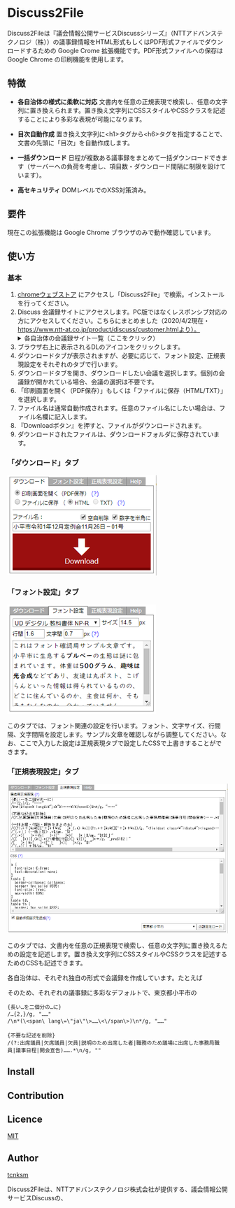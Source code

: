 Discuss2File
====

Discuss2Fileは『議会情報公開サービスDiscussシリーズ』（NTTアドバンステクノロジ（株））の議事録情報をHTML形式もしくはPDF形式ファイルでダウンロードするための Google Crome 拡張機能です。PDF形式ファイルへの保存は Google Chrome の印刷機能を使用します。

## 特徴

* **各自治体の様式に柔軟に対応** 文書内を任意の正規表現で検索し、任意の文字列に置き換えられます。置き換え文字列にCSSスタイルやCSSクラスを記述することにより多彩な表現が可能になります。

* **目次自動作成** 置き換え文字列に&lt;h1&gt;タグから&lt;h6&gt;タグを指定することで、文書の先頭に「目次」を自動作成します。

* **一括ダウンロード** 日程が複数ある議事録をまとめて一括ダウンロードできます（サーバーへの負荷を考慮し、項目数・ダウンロード間隔に制限を設けています）。

* **高セキュリティ** DOMレベルでのXSS対策済み。

## 要件

現在この拡張機能は Google Chrome ブラウザのみで動作確認しています。

## 使い方

### 基本

1. <a href="https://chrome.google.com/webstore/category/extensions?hl=ja">chromeウェブストア</a> にアクセスし「Discuss2File」で検索。インストールを行ってください。
1. Discuss 会議録サイトにアクセスします。PC版ではなくレスポンシブ対応の方にアクセスしてください。こちらにまとめました（2020/4/2現在・https://www.ntt-at.co.jp/product/discuss/customer.htmlより）。<details><summary>各自治体の会議録サイト一覧（ここをクリック）</summary><table><tr><th><code>北海道</code></th><td><a href='https://ssp.kaigiroku.net/tenant/hakodate/SpTop.html'>函館市</a> <a href='https://ssp.kaigiroku.net/tenant/asahikawa/SpTop.html'>旭川市</a> <a href='https://ssp.kaigiroku.net/tenant/muroran/SpTop.html'>室蘭市</a> <a href='https://ssp.kaigiroku.net/tenant/kushiro/SpTop.html'>釧路市</a> <a href='https://ssp.kaigiroku.net/tenant/obihiro/SpTop.html'>帯広市</a> <a href='https://ssp.kaigiroku.net/tenant/kitami/SpTop.html'>北見市</a> <a href='https://ssp.kaigiroku.net/tenant/rumoi/SpTop.html'>留萌市</a> <a href='https://ssp.kaigiroku.net/tenant/tomakomai/SpTop.html'>苫小牧市</a> <a href='https://ssp.kaigiroku.net/tenant/wakkanai/SpTop.html'>稚内市</a> <a href='https://ssp.kaigiroku.net/tenant/ashibetsu/SpTop.html'>芦別市</a> <a href='https://ssp.kaigiroku.net/tenant/nemuro/SpTop.html'>根室市</a> <a href='https://ssp.kaigiroku.net/tenant/chitose/SpTop.html'>千歳市</a> <a href='https://ssp.kaigiroku.net/tenant/noboribetsu/SpTop.html'>登別市</a> <a href='https://ssp.kaigiroku.net/tenant/eniwa/SpTop.html'>恵庭市</a> <a href='https://ssp.kaigiroku.net/tenant/date/SpTop.html'>伊達市</a> <a href='https://ssp.kaigiroku.net/tenant/kitahiroshima/SpTop.html'>北広島市</a> <a href='https://ssp.kaigiroku.net/tenant/ishikari/SpTop.html'>石狩市</a> <a href='https://ssp.kaigiroku.net/tenant/hokuto/SpTop.html'>北斗市</a> <a href='https://ssp.kaigiroku.net/tenant/kutchan/SpTop.html'>倶知安町</a> <a href='https://ssp.kaigiroku.net/tenant/atsuma/SpTop.html'>厚真町</a> <a href='https://ssp.kaigiroku.net/tenant/hidakahokkaido/SpTop.html'>日高町</a> <a href='https://ssp.kaigiroku.net/tenant/memuro/SpTop.html'>芽室町</a> </td></tr><tr><th>青森県</th><td><a href='https://ssp.kaigiroku.net/tenant/towada/SpTop.html'>十和田市</a> </td></tr><tr><th>岩手県</th><td><a href='https://ssp.kaigiroku.net/tenant/morioka/SpTop.html'>盛岡市</a> <a href='https://ssp.kaigiroku.net/tenant/miyako/SpTop.html'>宮古市</a> <a href='https://ssp.kaigiroku.net/tenant/ofunato/SpTop.html'>大船渡市</a> <a href='https://ssp.kaigiroku.net/tenant/hanamaki/SpTop.html'>花巻市</a> <a href='https://ssp.kaigiroku.net/tenant/kitakami/SpTop.html'>北上市</a> <a href='https://ssp.kaigiroku.net/tenant/kuji/SpTop.html'>久慈市</a> <a href='https://ssp.kaigiroku.net/tenant/rikuzentakata/SpTop.html'>陸前高田市</a> <a href='https://ssp.kaigiroku.net/tenant/kamaishi/SpTop.html'>釜石市</a> <a href='https://ssp.kaigiroku.net/tenant/ninohe/SpTop.html'>二戸市</a> <a href='https://ssp.kaigiroku.net/tenant/oshu/SpTop.html'>奥州市</a> <a href='https://ssp.kaigiroku.net/tenant/takizawa/SpTop.html'>滝沢市</a> <a href='https://ssp.kaigiroku.net/tenant/shizukuishi/SpTop.html'>雫石町</a> <a href='https://ssp.kaigiroku.net/tenant/shiwa/SpTop.html'>紫波町</a> <a href='https://ssp.kaigiroku.net/tenant/kanegasaki/SpTop.html'>金ケ崎町</a> </td></tr><tr><th>宮城県</th><td><a href='https://ssp.kaigiroku.net/tenant/prefmiyagi/SpTop.html'>宮城県庁</a> <a href='https://ssp.kaigiroku.net/tenant/ishinomaki/SpTop.html'>石巻市</a> <a href='https://ssp.kaigiroku.net/tenant/higashimatsushima/SpTop.html'>東松島市</a> <a href='https://ssp.kaigiroku.net/tenant/oosaki/SpTop.html'>大崎市</a> </td></tr><tr><th>秋田県</th><td><a href='https://ssp.kaigiroku.net/tenant/prefakita/SpTop.html'>秋田県庁</a> <a href='https://ssp.kaigiroku.net/tenant/noshiro/SpTop.html'>能代市</a> <a href='https://ssp.kaigiroku.net/tenant/oga/SpTop.html'>男鹿市</a> <a href='https://ssp.kaigiroku.net/tenant/yuzawa/SpTop.html'>湯沢市</a> <a href='https://ssp.kaigiroku.net/tenant/yurihonjo/SpTop.html'>由利本荘市</a> <a href='https://ssp.kaigiroku.net/tenant/kitaakita/SpTop.html'>北秋田市</a> <a href='https://ssp.kaigiroku.net/tenant/semboku/SpTop.html'>仙北市</a> </td></tr><tr><th>山形県</th><td><a href='https://ssp.kaigiroku.net/tenant/prefyamagata/SpTop.html'>山形県庁</a> <a href='https://ssp.kaigiroku.net/tenant/tsuruoka/SpTop.html'>鶴岡市</a> <a href='https://ssp.kaigiroku.net/tenant/sakata/SpTop.html'>酒田市</a> <a href='https://ssp.kaigiroku.net/tenant/murayama/SpTop.html'>村山市</a> <a href='https://ssp.kaigiroku.net/tenant/tendo/SpTop.html'>天童市</a> <a href='https://ssp.kaigiroku.net/tenant/shounai/SpTop.html'>庄内町</a> </td></tr><tr><th>福島県</th><td><a href='https://ssp.kaigiroku.net/tenant/fukushima/SpTop.html'>福島県庁</a> <a href='https://ssp.kaigiroku.net/tenant/aizuwakamatsu/SpTop.html'>会津若松市</a> <a href='https://ssp.kaigiroku.net/tenant/koriyama/SpTop.html'>郡山市</a> <a href='https://ssp.kaigiroku.net/tenant/iwaki/SpTop.html'>いわき市</a> <a href='https://ssp.kaigiroku.net/tenant/shirakawa/SpTop.html'>白河市</a> <a href='https://ssp.kaigiroku.net/tenant/soma/SpTop.html'>相馬市</a> <a href='https://ssp.kaigiroku.net/tenant/nihonmatsu/SpTop.html'>二本松市</a> <a href='https://ssp.kaigiroku.net/tenant/minamisoma/SpTop.html'>南相馬市</a> <a href='https://ssp.kaigiroku.net/tenant/datecity/SpTop.html'>伊達市</a> <a href='https://ssp.kaigiroku.net/tenant/motomiya/SpTop.html'>本宮市</a> <a href='https://ssp.kaigiroku.net/tenant/kunimi/SpTop.html'>国見町</a> <a href='https://ssp.kaigiroku.net/tenant/izumizaki/SpTop.html'>泉崎村</a> <a href='https://ssp.kaigiroku.net/tenant/yabuki/SpTop.html'>矢吹町</a> <a href='https://ssp.kaigiroku.net/tenant/tanagura/SpTop.html'>棚倉町</a> <a href='https://ssp.kaigiroku.net/tenant/yamatsuri/SpTop.html'>矢祭町</a> <a href='https://ssp.kaigiroku.net/tenant/hanawa/SpTop.html'>塙町</a> <a href='https://ssp.kaigiroku.net/tenant/hirata/SpTop.html'>平田村</a> <a href='https://ssp.kaigiroku.net/tenant/kawauchi/SpTop.html'>川内村</a> </td></tr><tr><th>茨城県</th><td><a href='https://ssp.kaigiroku.net/tenant/mito/SpTop.html'>水戸市</a> <a href='https://ssp.kaigiroku.net/tenant/tsuchiura/SpTop.html'>土浦市</a> <a href='https://ssp.kaigiroku.net/tenant/koga/SpTop.html'>古河市</a> <a href='https://ssp.kaigiroku.net/tenant/yuki/SpTop.html'>結城市</a> <a href='https://ssp.kaigiroku.net/tenant/ryugasaki/SpTop.html'>龍ケ崎市</a> <a href='https://ssp.kaigiroku.net/tenant/takahagi/SpTop.html'>高萩市</a> <a href='https://ssp.kaigiroku.net/tenant/kitaibaraki/SpTop.html'>北茨城市</a> <a href='https://ssp.kaigiroku.net/tenant/kashima/SpTop.html'>鹿嶋市</a> <a href='https://ssp.kaigiroku.net/tenant/itako/SpTop.html'>潮来市</a> <a href='https://ssp.kaigiroku.net/tenant/hitachiomiya/SpTop.html'>常陸大宮市</a> <a href='https://ssp.kaigiroku.net/tenant/chikusei/SpTop.html'>筑西市</a> <a href='https://ssp.kaigiroku.net/tenant/bando/SpTop.html'>坂東市</a> <a href='https://ssp.kaigiroku.net/tenant/kasumigaura/SpTop.html'>かすみがうら市</a> <a href='https://ssp.kaigiroku.net/tenant/kamisu/SpTop.html'>神栖市</a> <a href='https://ssp.kaigiroku.net/tenant/namegata/SpTop.html'>行方市</a> <a href='https://ssp.kaigiroku.net/tenant/hokota/SpTop.html'>鉾田市</a> <a href='https://ssp.kaigiroku.net/tenant/omitama/SpTop.html'>小美玉市</a> <a href='https://ssp.kaigiroku.net/tenant/ibaraki/SpTop.html'>茨城町</a> <a href='https://ssp.kaigiroku.net/tenant/tokai/SpTop.html'>東海村</a> <a href='https://ssp.kaigiroku.net/tenant/daigo/SpTop.html'>大子町</a> <a href='https://ssp.kaigiroku.net/tenant/ashikaga/SpTop.html'>足利市</a> <a href='https://ssp.kaigiroku.net/tenant/tochigi/SpTop.html'>栃木市</a> <a href='https://ssp.kaigiroku.net/tenant/sano/SpTop.html'>佐野市</a> <a href='https://ssp.kaigiroku.net/tenant/nikko/SpTop.html'>日光市</a> <a href='https://ssp.kaigiroku.net/tenant/oyama/SpTop.html'>小山市</a> <a href='https://ssp.kaigiroku.net/tenant/moka/SpTop.html'>真岡市</a> <a href='https://ssp.kaigiroku.net/tenant/ohtawara/SpTop.html'>大田原市</a> <a href='https://ssp.kaigiroku.net/tenant/yaita/SpTop.html'>矢板市</a> <a href='https://ssp.kaigiroku.net/tenant/nasushiobara/SpTop.html'>那須塩原市</a> <a href='https://ssp.kaigiroku.net/tenant/sakura/SpTop.html'>さくら市</a> <a href='https://ssp.kaigiroku.net/tenant/shimotsuke/SpTop.html'>下野市</a> <a href='https://ssp.kaigiroku.net/tenant/mashiko/SpTop.html'>益子町</a> <a href='https://ssp.kaigiroku.net/tenant/ichikai/SpTop.html'>市貝町</a> <a href='https://ssp.kaigiroku.net/tenant/haga/SpTop.html'>芳賀町</a> <a href='https://ssp.kaigiroku.net/tenant/mibu/SpTop.html'>壬生町</a> <a href='https://ssp.kaigiroku.net/tenant/nogi/SpTop.html'>野木町</a> <a href='https://ssp.kaigiroku.net/tenant/shioya/SpTop.html'>塩谷町</a> <a href='https://ssp.kaigiroku.net/tenant/takanezawa/SpTop.html'>高根沢町</a> <a href='https://ssp.kaigiroku.net/tenant/nasu/SpTop.html'>那須町</a> </td></tr><tr><th>群馬県</th><td><a href='https://ssp.kaigiroku.net/tenant/kiryu/SpTop.html'>桐生市</a> <a href='https://ssp.kaigiroku.net/tenant/tatebayashi/SpTop.html'>館林市</a> <a href='https://ssp.kaigiroku.net/tenant/shibukawa/SpTop.html'>渋川市</a> <a href='https://ssp.kaigiroku.net/tenant/tomioka/SpTop.html'>富岡市</a> <a href='https://ssp.kaigiroku.net/tenant/annaka/SpTop.html'>安中市</a> <a href='https://ssp.kaigiroku.net/tenant/midori/SpTop.html'>みどり市</a> <a href='https://ssp.kaigiroku.net/tenant/oizumi/SpTop.html'>大泉町</a> </td></tr><tr><th>埼玉県</th><td><a href='https://ssp.kaigiroku.net/tenant/prefsaitama/SpTop.html'>埼玉県庁</a> <a href='https://ssp.kaigiroku.net/tenant/saitama/SpTop.html'>さいたま市</a> <a href='https://ssp.kaigiroku.net/tenant/kumagaya/SpTop.html'>熊谷市</a> <a href='https://ssp.kaigiroku.net/tenant/kawaguchi/SpTop.html'>川口市</a> <a href='https://ssp.kaigiroku.net/tenant/gyoda/SpTop.html'>行田市</a> <a href='https://ssp.kaigiroku.net/tenant/chichibu/SpTop.html'>秩父市</a> <a href='https://ssp.kaigiroku.net/tenant/tokorozawa/SpTop.html'>所沢市</a> <a href='https://ssp.kaigiroku.net/tenant/hanno/SpTop.html'>飯能市</a> <a href='https://ssp.kaigiroku.net/tenant/kazo/SpTop.html'>加須市</a> <a href='https://ssp.kaigiroku.net/tenant/honjo/SpTop.html'>本庄市</a> <a href='https://ssp.kaigiroku.net/tenant/higashimatsuyama/SpTop.html'>東松山市</a> <a href='https://ssp.kaigiroku.net/tenant/hanyu/SpTop.html'>羽生市</a> <a href='https://ssp.kaigiroku.net/tenant/kounosu/SpTop.html'>鴻巣市</a> <a href='https://ssp.kaigiroku.net/tenant/fukaya/SpTop.html'>深谷市</a> <a href='https://ssp.kaigiroku.net/tenant/ageo/SpTop.html'>上尾市</a> <a href='https://ssp.kaigiroku.net/tenant/koshigaya/SpTop.html'>越谷市</a> <a href='https://ssp.kaigiroku.net/tenant/asaka/SpTop.html'>朝霞市</a> <a href='https://ssp.kaigiroku.net/tenant/shiki/SpTop.html'>志木市</a> <a href='https://ssp.kaigiroku.net/tenant/wako/SpTop.html'>和光市</a> <a href='https://ssp.kaigiroku.net/tenant/okegawa/SpTop.html'>桶川市</a> <a href='https://ssp.kaigiroku.net/tenant/kuki/SpTop.html'>久喜市</a> <a href='https://ssp.kaigiroku.net/tenant/kitamoto/SpTop.html'>北本市</a> <a href='https://ssp.kaigiroku.net/tenant/yashio/SpTop.html'>八潮市</a> <a href='https://ssp.kaigiroku.net/tenant/fujimi/SpTop.html'>富士見市</a> <a href='https://ssp.kaigiroku.net/tenant/misato/SpTop.html'>三郷市</a> <a href='https://ssp.kaigiroku.net/tenant/hasuda/SpTop.html'>蓮田市</a> <a href='https://ssp.kaigiroku.net/tenant/sakado/SpTop.html'>坂戸市</a> <a href='https://ssp.kaigiroku.net/tenant/satte/SpTop.html'>幸手市</a> <a href='https://ssp.kaigiroku.net/tenant/tsurugashima/SpTop.html'>鶴ヶ島市</a> <a href='https://ssp.kaigiroku.net/tenant/saihidaka/SpTop.html'>日高市</a> <a href='https://ssp.kaigiroku.net/tenant/yoshikawa/SpTop.html'>吉川市</a> <a href='https://ssp.kaigiroku.net/tenant/fujimino/SpTop.html'>ふじみ野市</a> <a href='https://ssp.kaigiroku.net/tenant/shiraoka/SpTop.html'>白岡市</a> <a href='https://ssp.kaigiroku.net/tenant/ina/SpTop.html'>伊奈町</a> <a href='https://ssp.kaigiroku.net/tenant/miyoshi/SpTop.html'>三芳町</a> <a href='https://ssp.kaigiroku.net/tenant/moroyama/SpTop.html'>毛呂山町</a> <a href='https://ssp.kaigiroku.net/tenant/ogose/SpTop.html'>越生町</a> <a href='https://ssp.kaigiroku.net/tenant/ogawa/SpTop.html'>小川町</a> <a href='https://ssp.kaigiroku.net/tenant/kawajima/SpTop.html'>川島町</a> <a href='https://ssp.kaigiroku.net/tenant/yoshimi/SpTop.html'>吉見町</a> <a href='https://ssp.kaigiroku.net/tenant/hatoyama/SpTop.html'>鳩山町</a> <a href='https://ssp.kaigiroku.net/tenant/higashichichibu/SpTop.html'>東秩父村</a> <a href='https://ssp.kaigiroku.net/tenant/saimisato/SpTop.html'>美里町</a> <a href='https://ssp.kaigiroku.net/tenant/kamikawa/SpTop.html'>神川町</a> <a href='https://ssp.kaigiroku.net/tenant/yorii/SpTop.html'>寄居町</a> <a href='https://ssp.kaigiroku.net/tenant/miyashiro/SpTop.html'>宮代町</a> <a href='https://ssp.kaigiroku.net/tenant/sugito/SpTop.html'>杉戸町</a> </td></tr><tr><th>千葉県</th><td><a href='https://ssp.kaigiroku.net/tenant/choshi/SpTop.html'>銚子市</a> <a href='https://ssp.kaigiroku.net/tenant/tateyama/SpTop.html'>館山市</a> <a href='https://ssp.kaigiroku.net/tenant/matsudo/SpTop.html'>松戸市</a> <a href='https://ssp.kaigiroku.net/tenant/noda/SpTop.html'>野田市</a> <a href='https://ssp.kaigiroku.net/tenant/narita/SpTop.html'>成田市</a> <a href='https://ssp.kaigiroku.net/tenant/togane/SpTop.html'>東金市</a> <a href='https://ssp.kaigiroku.net/tenant/narashino/SpTop.html'>習志野市</a> <a href='https://ssp.kaigiroku.net/tenant/kashiwa/SpTop.html'>柏市</a> <a href='https://ssp.kaigiroku.net/tenant/ichihara/SpTop.html'>市原市</a> <a href='https://ssp.kaigiroku.net/tenant/nagareyama/SpTop.html'>流山市</a> <a href='https://ssp.kaigiroku.net/tenant/yachiyo/SpTop.html'>八千代市</a> <a href='https://ssp.kaigiroku.net/tenant/abiko/SpTop.html'>我孫子市</a> <a href='https://ssp.kaigiroku.net/tenant/kamagaya/SpTop.html'>鎌ケ谷市</a> <a href='https://ssp.kaigiroku.net/tenant/kimitsu/SpTop.html'>君津市</a> <a href='https://ssp.kaigiroku.net/tenant/urayasu/SpTop.html'>浦安市</a> <a href='https://ssp.kaigiroku.net/tenant/yotsukaido/SpTop.html'>四街道市</a> <a href='https://ssp.kaigiroku.net/tenant/sodegaura/SpTop.html'>袖ケ浦市</a> <a href='https://ssp.kaigiroku.net/tenant/inzai/SpTop.html'>印西市</a> <a href='https://ssp.kaigiroku.net/tenant/tomisato/SpTop.html'>富里市</a> <a href='https://ssp.kaigiroku.net/tenant/sosa/SpTop.html'>匝瑳市</a> <a href='https://ssp.kaigiroku.net/tenant/katori/SpTop.html'>香取市</a> <a href='https://ssp.kaigiroku.net/tenant/isumi/SpTop.html'>いすみ市</a> <a href='https://ssp.kaigiroku.net/tenant/oamishirasato/SpTop.html'>大網白里市</a> <a href='https://ssp.kaigiroku.net/tenant/shisui/SpTop.html'>酒々井町</a> <a href='https://ssp.kaigiroku.net/tenant/kujukuri/SpTop.html'>九十九里町</a> <a href='https://ssp.kaigiroku.net/tenant/shibayama/SpTop.html'>芝山町</a> </td></tr><tr><th>東京都</th><td><a href='https://ssp.kaigiroku.net/tenant/shinjuku/SpTop.html'>新宿区</a> <a href='https://ssp.kaigiroku.net/tenant/sumida/SpTop.html'>墨田区</a> <a href='https://ssp.kaigiroku.net/tenant/shibuya/SpTop.html'>渋谷区</a> <a href='https://ssp.kaigiroku.net/tenant/kita/SpTop.html'>北区</a> <a href='https://ssp.kaigiroku.net/tenant/arakawa/SpTop.html'>荒川区</a> <a href='https://ssp.kaigiroku.net/tenant/nerima/SpTop.html'>練馬区</a> <a href='https://ssp.kaigiroku.net/tenant/tachikawa/SpTop.html'>立川市</a> <a href='https://ssp.kaigiroku.net/tenant/ome/SpTop.html'>青梅市</a> <a href='https://ssp.kaigiroku.net/tenant/akishima/SpTop.html'>昭島市</a> <a href='https://ssp.kaigiroku.net/tenant/kodaira/SpTop.html'>小平市</a> <a href='https://ssp.kaigiroku.net/tenant/kiyose/SpTop.html'>清瀬市</a> <a href='https://ssp.kaigiroku.net/tenant/musashimurayama/SpTop.html'>武蔵村山市</a> <a href='https://ssp.kaigiroku.net/tenant/mizuho/SpTop.html'>瑞穂町</a> <a href='https://ssp.kaigiroku.net/tenant/ogasawara/SpTop.html'>小笠原村</a> </td></tr><tr><th>神奈川県</th><td><a href='https://ssp.kaigiroku.net/tenant/prefkanagawa/SpTop.html'>神奈川県庁</a> <a href='https://ssp.kaigiroku.net/tenant/yokohama/SpTop.html'>横浜市</a> <a href='https://ssp.kaigiroku.net/tenant/sagamihara/SpTop.html'>相模原市</a> <a href='https://ssp.kaigiroku.net/tenant/yokosuka/SpTop.html'>横須賀市</a> <a href='https://ssp.kaigiroku.net/tenant/odawara/SpTop.html'>小田原市</a> <a href='https://ssp.kaigiroku.net/tenant/zushi/SpTop.html'>逗子市</a> <a href='https://ssp.kaigiroku.net/tenant/ayase/SpTop.html'>綾瀬市</a> <a href='https://ssp.kaigiroku.net/tenant/aikawa/SpTop.html'>愛川町</a> </td></tr><tr><th>新潟県</th><td><a href='https://ssp.kaigiroku.net/tenant/prefniigata/SpTop.html'>新潟県庁</a> <a href='https://ssp.kaigiroku.net/tenant/ojiya/SpTop.html'>小千谷市</a> <a href='https://ssp.kaigiroku.net/tenant/tokamachi/SpTop.html'>十日町市</a> <a href='https://ssp.kaigiroku.net/tenant/tokamachi/SpTop.html'>見附市</a> <a href='https://ssp.kaigiroku.net/tenant/tsubame/SpTop.html'>燕市</a> <a href='https://ssp.kaigiroku.net/tenant/myoko/SpTop.html'>妙高市</a> <a href='https://ssp.kaigiroku.net/tenant/gosen/SpTop.html'>五泉市</a> <a href='https://ssp.kaigiroku.net/tenant/joetsu/SpTop.html'>上越市</a> <a href='https://ssp.kaigiroku.net/tenant/tainai/SpTop.html'>胎内市</a> <a href='https://ssp.kaigiroku.net/tenant/aga/SpTop.html'>阿賀町</a> <a href='https://ssp.kaigiroku.net/tenant/oyabe/SpTop.html'>小矢部市</a> <a href='https://ssp.kaigiroku.net/tenant/nanto/SpTop.html'>南砺市</a> <a href='https://ssp.kaigiroku.net/tenant/imizu/SpTop.html'>射水市</a> </td></tr><tr><th>石川県</th><td><a href='https://ssp.kaigiroku.net/tenant/kanazawa/SpTop.html'>金沢市</a> <a href='https://ssp.kaigiroku.net/tenant/nanao/SpTop.html'>七尾市</a> <a href='https://ssp.kaigiroku.net/tenant/wajima/SpTop.html'>輪島市</a> <a href='https://ssp.kaigiroku.net/tenant/kaga/SpTop.html'>加賀市</a> <a href='https://ssp.kaigiroku.net/tenant/hakusan/SpTop.html'>白山市</a> <a href='https://ssp.kaigiroku.net/tenant/nonoichi/SpTop.html'>野々市市</a> </td></tr><tr><th>福井県</th><td><a href='https://ssp.kaigiroku.net/tenant/fukui/SpTop.html'>福井市</a> <a href='https://ssp.kaigiroku.net/tenant/obama/SpTop.html'>小浜市</a> <a href='https://ssp.kaigiroku.net/tenant/ono/SpTop.html'>大野市</a> <a href='https://ssp.kaigiroku.net/tenant/echizen/SpTop.html'>越前市</a> <a href='https://ssp.kaigiroku.net/tenant/ohi/SpTop.html'>おおい町</a> </td></tr><tr><th>山梨県</th><td><a href='https://ssp.kaigiroku.net/tenant/fujiyoshida/SpTop.html'>富士吉田市</a> <a href='https://ssp.kaigiroku.net/tenant/tsuru/SpTop.html'>都留市</a> <a href='https://ssp.kaigiroku.net/tenant/yamanashi/SpTop.html'>山梨市</a> <a href='https://ssp.kaigiroku.net/tenant/otsuki/SpTop.html'>大月市</a> <a href='https://ssp.kaigiroku.net/tenant/nirasaki/SpTop.html'>韮崎市</a> <a href='https://ssp.kaigiroku.net/tenant/kai/SpTop.html'>甲斐市</a> <a href='https://ssp.kaigiroku.net/tenant/uenohara/SpTop.html'>上野原市</a> <a href='https://ssp.kaigiroku.net/tenant/koshu/SpTop.html'>甲州市</a> <a href='https://ssp.kaigiroku.net/tenant/chuo/SpTop.html'>中央市</a> <a href='https://ssp.kaigiroku.net/tenant/ichikawamisato/SpTop.html'>市川三郷町</a> <a href='https://ssp.kaigiroku.net/tenant/showa/SpTop.html'>昭和町</a> <a href='https://ssp.kaigiroku.net/tenant/fujikawaguchiko/SpTop.html'>富士河口湖町</a> </td></tr><tr><th>長野県</th><td><a href='https://ssp.kaigiroku.net/tenant/nagano/SpTop.html'>長野市</a> <a href='https://ssp.kaigiroku.net/tenant/matsumoto/SpTop.html'>松本市</a> <a href='https://ssp.kaigiroku.net/tenant/ueda/SpTop.html'>上田市</a> <a href='https://ssp.kaigiroku.net/tenant/okaya/SpTop.html'>岡谷市</a> <a href='https://ssp.kaigiroku.net/tenant/iida/SpTop.html'>飯田市</a> <a href='https://ssp.kaigiroku.net/tenant/suzaka/SpTop.html'>須坂市</a> <a href='https://ssp.kaigiroku.net/tenant/komoro/SpTop.html'>小諸市</a> <a href='https://ssp.kaigiroku.net/tenant/ina/SpTop.html'>伊那市</a> <a href='https://ssp.kaigiroku.net/tenant/komagane/SpTop.html'>駒ヶ根市</a> <a href='https://ssp.kaigiroku.net/tenant/nakano/SpTop.html'>中野市</a> <a href='https://ssp.kaigiroku.net/tenant/omachi/SpTop.html'>大町市</a> <a href='https://ssp.kaigiroku.net/tenant/iiyama/SpTop.html'>飯山市</a> <a href='https://ssp.kaigiroku.net/tenant/chino/SpTop.html'>茅野市</a> <a href='https://ssp.kaigiroku.net/tenant/shiojiri/SpTop.html'>塩尻市</a> <a href='https://ssp.kaigiroku.net/tenant/saku/SpTop.html'>佐久市</a> <a href='https://ssp.kaigiroku.net/tenant/chikuma/SpTop.html'>千曲市</a> <a href='https://ssp.kaigiroku.net/tenant/tomi/SpTop.html'>東御市</a> <a href='https://ssp.kaigiroku.net/tenant/azumino/SpTop.html'>安曇野市</a> <a href='https://ssp.kaigiroku.net/tenant/sakuho/SpTop.html'>佐久穂町</a> <a href='https://ssp.kaigiroku.net/tenant/karuizawa/SpTop.html'>軽井沢町</a> <a href='https://ssp.kaigiroku.net/tenant/minowa/SpTop.html'>箕輪町</a> </td></tr><tr><th>岐阜県</th><td><a href='https://ssp.kaigiroku.net/tenant/prefgifu/SpTop.html'>岐阜県庁</a> <a href='https://ssp.kaigiroku.net/tenant/takayama/SpTop.html'>高山市</a> <a href='https://ssp.kaigiroku.net/tenant/tajimi/SpTop.html'>多治見市</a> <a href='https://ssp.kaigiroku.net/tenant/seki/SpTop.html'>関市</a> <a href='https://ssp.kaigiroku.net/tenant/nakatsugawa/SpTop.html'>中津川市</a> <a href='https://ssp.kaigiroku.net/tenant/hashima/SpTop.html'>羽島市</a> <a href='https://ssp.kaigiroku.net/tenant/minokamo/SpTop.html'>美濃加茂市</a> <a href='https://ssp.kaigiroku.net/tenant/toki/SpTop.html'>土岐市</a> <a href='https://ssp.kaigiroku.net/tenant/hamamatsu/SpTop.html'>浜松市</a> <a href='https://ssp.kaigiroku.net/tenant/atami/SpTop.html'>熱海市</a> <a href='https://ssp.kaigiroku.net/tenant/mishima/SpTop.html'>三島市</a> <a href='https://ssp.kaigiroku.net/tenant/fujinomiya/SpTop.html'>富士宮市</a> <a href='https://ssp.kaigiroku.net/tenant/iwata/SpTop.html'>磐田市</a> <a href='https://ssp.kaigiroku.net/tenant/susono/SpTop.html'>裾野市</a> <a href='https://ssp.kaigiroku.net/tenant/omaezaki/SpTop.html'>御前崎市</a> <a href='https://ssp.kaigiroku.net/tenant/kikugawa/SpTop.html'>菊川市</a> <a href='https://ssp.kaigiroku.net/tenant/izunokuni/SpTop.html'>伊豆の国市</a> <a href='https://ssp.kaigiroku.net/tenant/kannami/SpTop.html'>函南町</a> </td></tr><tr><th>愛知県</th><td><a href='https://ssp.kaigiroku.net/tenant/nagoya/SpTop.html'>名古屋市</a> <a href='https://ssp.kaigiroku.net/tenant/toyohashi/SpTop.html'>豊橋市</a> <a href='https://ssp.kaigiroku.net/tenant/okazaki/SpTop.html'>岡崎市</a> <a href='https://ssp.kaigiroku.net/tenant/ichinomiya/SpTop.html'>一宮市</a> <a href='https://ssp.kaigiroku.net/tenant/seto/SpTop.html'>瀬戸市</a> <a href='https://ssp.kaigiroku.net/tenant/handa/SpTop.html'>半田市</a> <a href='https://ssp.kaigiroku.net/tenant/kasugai/SpTop.html'>春日井市</a> <a href='https://ssp.kaigiroku.net/tenant/toyokawa/SpTop.html'>豊川市</a> <a href='https://ssp.kaigiroku.net/tenant/kariya/SpTop.html'>刈谷市</a> <a href='https://ssp.kaigiroku.net/tenant/anjo/SpTop.html'>安城市</a> <a href='https://ssp.kaigiroku.net/tenant/gamagori/SpTop.html'>蒲郡市</a> <a href='https://ssp.kaigiroku.net/tenant/tokoname/SpTop.html'>常滑市</a> <a href='https://ssp.kaigiroku.net/tenant/kounan/SpTop.html'>江南市</a> <a href='https://ssp.kaigiroku.net/tenant/chita/SpTop.html'>知多市</a> <a href='https://ssp.kaigiroku.net/tenant/owariasahi/SpTop.html'>尾張旭市</a> <a href='https://ssp.kaigiroku.net/tenant/nisshin/SpTop.html'>日進市</a> <a href='https://ssp.kaigiroku.net/tenant/tahara/SpTop.html'>田原市</a> <a href='https://ssp.kaigiroku.net/tenant/kitanagoya/SpTop.html'>北名古屋市</a> <a href='https://ssp.kaigiroku.net/tenant/toyoyama/SpTop.html'>豊山町</a> <a href='https://ssp.kaigiroku.net/tenant/tobishima/SpTop.html'>飛島村</a> <a href='https://ssp.kaigiroku.net/tenant/agui/SpTop.html'>阿久比町</a> <a href='https://ssp.kaigiroku.net/tenant/higashiura/SpTop.html'>東浦町</a> <a href='https://ssp.kaigiroku.net/tenant/taketoyo/SpTop.html'>武豊町</a> </td></tr><tr><th>三重県</th><td><a href='https://ssp.kaigiroku.net/tenant/prefmie/SpTop.html'>三重県庁</a> <a href='https://ssp.kaigiroku.net/tenant/tsu/SpTop.html'>津市</a> <a href='https://ssp.kaigiroku.net/tenant/ise/SpTop.html'>伊勢市</a> <a href='https://ssp.kaigiroku.net/tenant/matsusaka/SpTop.html'>松阪市</a> <a href='https://ssp.kaigiroku.net/tenant/nabari/SpTop.html'>名張市</a> <a href='https://ssp.kaigiroku.net/tenant/toba/SpTop.html'>鳥羽市</a> <a href='https://ssp.kaigiroku.net/tenant/odai/SpTop.html'>大台町</a> </td></tr><tr><th>滋賀県</th><td><a href='https://ssp.kaigiroku.net/tenant/nagahama/SpTop.html'>長浜市</a> <a href='https://ssp.kaigiroku.net/tenant/omihachiman/SpTop.html'>近江八幡市</a> <a href='https://ssp.kaigiroku.net/tenant/koka/SpTop.html'>甲賀市</a> <a href='https://ssp.kaigiroku.net/tenant/konan/SpTop.html'>湖南市</a> <a href='https://ssp.kaigiroku.net/tenant/takashima/SpTop.html'>高島市</a> <a href='https://ssp.kaigiroku.net/tenant/kyoto/SpTop.html'>京都市（導入事例）</a> <a href='https://ssp.kaigiroku.net/tenant/uji/SpTop.html'>宇治市</a> <a href='https://ssp.kaigiroku.net/tenant/kameoka/SpTop.html'>亀岡市</a> <a href='https://ssp.kaigiroku.net/tenant/kyotanabe/SpTop.html'>京田辺市</a> <a href='https://ssp.kaigiroku.net/tenant/yosano/SpTop.html'>与謝野町</a> </td></tr><tr><th>大阪府</th><td><a href='https://ssp.kaigiroku.net/tenant/prefosaka/SpTop.html'>大阪府庁</a> <a href='https://ssp.kaigiroku.net/tenant/cityosaka/SpTop.html'>大阪市</a> <a href='https://ssp.kaigiroku.net/tenant/suita/SpTop.html'>吹田市</a> <a href='https://ssp.kaigiroku.net/tenant/izumiotsu/SpTop.html'>泉大津市</a> <a href='https://ssp.kaigiroku.net/tenant/kaizuka/SpTop.html'>貝塚市</a> <a href='https://ssp.kaigiroku.net/tenant/izumisano/SpTop.html'>泉佐野市</a> <a href='https://ssp.kaigiroku.net/tenant/tondabayashi/SpTop.html'>富田林市</a> <a href='https://ssp.kaigiroku.net/tenant/kawachinagano/SpTop.html'>河内長野市</a> <a href='https://ssp.kaigiroku.net/tenant/matsubara/SpTop.html'>松原市</a> <a href='https://ssp.kaigiroku.net/tenant/izumi/SpTop.html'>和泉市</a> <a href='https://ssp.kaigiroku.net/tenant/minoh/SpTop.html'>箕面市</a> <a href='https://ssp.kaigiroku.net/tenant/kashiwara/SpTop.html'>柏原市</a> <a href='https://ssp.kaigiroku.net/tenant/settsu/SpTop.html'>摂津市</a> <a href='https://ssp.kaigiroku.net/tenant/takaishi/SpTop.html'>高石市</a> <a href='https://ssp.kaigiroku.net/tenant/fujiidera/SpTop.html'>藤井寺市</a> <a href='https://ssp.kaigiroku.net/tenant/shijonawate/SpTop.html'>四條畷市</a> <a href='https://ssp.kaigiroku.net/tenant/katano/SpTop.html'>交野市</a> <a href='https://ssp.kaigiroku.net/tenant/osakasayama/SpTop.html'>大阪狭山市</a> <a href='https://ssp.kaigiroku.net/tenant/hannan/SpTop.html'>阪南市</a> <a href='https://ssp.kaigiroku.net/tenant/tadaoka/SpTop.html'>忠岡町</a> <a href='https://ssp.kaigiroku.net/tenant/amagasaki/SpTop.html'>尼崎市</a> <a href='https://ssp.kaigiroku.net/tenant/ashiya/SpTop.html'>芦屋市</a> <a href='https://ssp.kaigiroku.net/tenant/miki/SpTop.html'>三木市</a> <a href='https://ssp.kaigiroku.net/tenant/kawanishi/SpTop.html'>川西市</a> <a href='https://ssp.kaigiroku.net/tenant/sanda/SpTop.html'>三田市</a> <a href='https://ssp.kaigiroku.net/tenant/kasai/SpTop.html'>加西市</a> <a href='https://ssp.kaigiroku.net/tenant/kato/SpTop.html'>加東市</a> <a href='https://ssp.kaigiroku.net/tenant/taka/SpTop.html'>多可町</a> </td></tr><tr><th>奈良県</th><td><a href='https://ssp.kaigiroku.net/tenant/prefnara/SpTop.html'>奈良県庁</a> <a href='https://ssp.kaigiroku.net/tenant/narashi/SpTop.html'>奈良市</a> <a href='https://ssp.kaigiroku.net/tenant/yamatokoriyama/SpTop.html'>大和郡山市</a> <a href='https://ssp.kaigiroku.net/tenant/tenri/SpTop.html'>天理市</a> <a href='https://ssp.kaigiroku.net/tenant/gojo/SpTop.html'>五條市</a> <a href='https://ssp.kaigiroku.net/tenant/gose/SpTop.html'>御所市</a> <a href='https://ssp.kaigiroku.net/tenant/kashiba/SpTop.html'>香芝市</a> <a href='https://ssp.kaigiroku.net/tenant/oji/SpTop.html'>王寺町</a> </td></tr><tr><th>和歌山県</th><td><a href='https://ssp.kaigiroku.net/tenant/wakayama/SpTop.html'>和歌山市</a> <a href='https://ssp.kaigiroku.net/tenant/kainan/SpTop.html'>海南市</a> <a href='https://ssp.kaigiroku.net/tenant/gobo/SpTop.html'>御坊市</a> <a href='https://ssp.kaigiroku.net/tenant/shingu/SpTop.html'>新宮市</a> <a href='https://ssp.kaigiroku.net/tenant/inami/SpTop.html'>印南町</a> </td></tr><tr><th>鳥取県</th><td><a href='https://ssp.kaigiroku.net/tenant/iwami/SpTop.html'>岩美町</a> </td></tr><tr><th>島根県</th><td><a href='https://ssp.kaigiroku.net/tenant/matsue/SpTop.html'>松江市</a> <a href='https://ssp.kaigiroku.net/tenant/hamada/SpTop.html'>浜田市</a> <a href='https://ssp.kaigiroku.net/tenant/masuda/SpTop.html'>益田市</a> <a href='https://ssp.kaigiroku.net/tenant/yasugi/SpTop.html'>安来市</a> <a href='https://ssp.kaigiroku.net/tenant/gotsu/SpTop.html'>江津市</a> </td></tr><tr><th>岡山県</th><td><a href='https://ssp.kaigiroku.net/tenant/prefokayama/SpTop.html'>岡山県庁</a> <a href='https://ssp.kaigiroku.net/tenant/okayama/SpTop.html'>岡山市</a> <a href='https://ssp.kaigiroku.net/tenant/kurashiki/SpTop.html'>倉敷市</a> <a href='https://ssp.kaigiroku.net/tenant/tsuyama/SpTop.html'>津山市</a> <a href='https://ssp.kaigiroku.net/tenant/tamano/SpTop.html'>玉野市</a> <a href='https://ssp.kaigiroku.net/tenant/kasaoka/SpTop.html'>笠岡市</a> <a href='https://ssp.kaigiroku.net/tenant/ibara/SpTop.html'>井原市</a> <a href='https://ssp.kaigiroku.net/tenant/soja/SpTop.html'>総社市</a> <a href='https://ssp.kaigiroku.net/tenant/takahashi/SpTop.html'>高梁市</a> <a href='https://ssp.kaigiroku.net/tenant/bizen/SpTop.html'>備前市</a> <a href='https://ssp.kaigiroku.net/tenant/setouchi/SpTop.html'>瀬戸内市</a> <a href='https://ssp.kaigiroku.net/tenant/akaiwa/SpTop.html'>赤磐市</a> <a href='https://ssp.kaigiroku.net/tenant/maniwa/SpTop.html'>真庭市</a> <a href='https://ssp.kaigiroku.net/tenant/asakuchi/SpTop.html'>浅口市</a> <a href='https://ssp.kaigiroku.net/tenant/hayashima/SpTop.html'>早島町</a> <a href='https://ssp.kaigiroku.net/tenant/satosho/SpTop.html'>里庄町</a> <a href='https://ssp.kaigiroku.net/tenant/satosho/SpTop.html'>鏡野町</a> <a href='https://ssp.kaigiroku.net/tenant/misaki/SpTop.html'>美咲町</a> <a href='https://ssp.kaigiroku.net/tenant/kure/SpTop.html'>呉市</a> <a href='https://ssp.kaigiroku.net/tenant/mihara/SpTop.html'>三原市</a> <a href='https://ssp.kaigiroku.net/tenant/onomichi/SpTop.html'>尾道市</a> <a href='https://ssp.kaigiroku.net/tenant/fukuyama/SpTop.html'>福山市</a> <a href='https://ssp.kaigiroku.net/tenant/shobara/SpTop.html'>庄原市</a> <a href='https://ssp.kaigiroku.net/tenant/higashihiroshima/SpTop.html'>東広島市</a> <a href='https://ssp.kaigiroku.net/tenant/jinsekikougen/SpTop.html'>神石高原町</a> </td></tr><tr><th>山口県</th><td><a href='https://ssp.kaigiroku.net/tenant/prefyamaguchi/SpTop.html'>山口県庁</a> <a href='https://ssp.kaigiroku.net/tenant/shimonoseki/SpTop.html'>下関市</a> <a href='https://ssp.kaigiroku.net/tenant/ube/SpTop.html'>宇部市</a> <a href='https://ssp.kaigiroku.net/tenant/hagi/SpTop.html'>萩市</a> <a href='https://ssp.kaigiroku.net/tenant/hofu/SpTop.html'>防府市</a> <a href='https://ssp.kaigiroku.net/tenant/kudamatsu/SpTop.html'>下松市</a> <a href='https://ssp.kaigiroku.net/tenant/iwakuni/SpTop.html'>岩国市</a> <a href='https://ssp.kaigiroku.net/tenant/nagato/SpTop.html'>長門市</a> <a href='https://ssp.kaigiroku.net/tenant/yanai/SpTop.html'>柳井市</a> <a href='https://ssp.kaigiroku.net/tenant/shunan/SpTop.html'>周南市</a> <a href='https://ssp.kaigiroku.net/tenant/sanyoonoda/SpTop.html'>山陽小野田市</a> </td></tr><tr><th>徳島県</th><td><a href='https://ssp.kaigiroku.net/tenant/tokushimapref/SpTop.html'>徳島県庁</a> <a href='https://ssp.kaigiroku.net/tenant/naruto/SpTop.html'>鳴門市</a> <a href='https://ssp.kaigiroku.net/tenant/anan/SpTop.html'>阿南市</a> <a href='https://ssp.kaigiroku.net/tenant/naruto/SpTop.html'>三好市</a> <a href='https://ssp.kaigiroku.net/tenant/ishii/SpTop.html'>石井町</a> <a href='https://ssp.kaigiroku.net/tenant/naka/SpTop.html'>那賀町</a> <a href='https://ssp.kaigiroku.net/tenant/takamatsu/SpTop.html'>高松市</a> <a href='https://ssp.kaigiroku.net/tenant/marugame/SpTop.html'>丸亀市</a> <a href='https://ssp.kaigiroku.net/tenant/sakaide/SpTop.html'>坂出市</a> <a href='https://ssp.kaigiroku.net/tenant/zentsuji/SpTop.html'>善通寺市</a> <a href='https://ssp.kaigiroku.net/tenant/kanonji/SpTop.html'>観音寺市</a> </td></tr><tr><th>愛媛県</th><td><a href='https://ssp.kaigiroku.net/tenant/matsuyama/SpTop.html'>松山市</a> <a href='https://ssp.kaigiroku.net/tenant/uwajima/SpTop.html'>宇和島市</a> <a href='https://ssp.kaigiroku.net/tenant/saijo/SpTop.html'>西条市</a> <a href='https://ssp.kaigiroku.net/tenant/iyo/SpTop.html'>伊予市</a> <a href='https://ssp.kaigiroku.net/tenant/shikokuchuo/SpTop.html'>四国中央市</a> <a href='https://ssp.kaigiroku.net/tenant/toon/SpTop.html'>東温市</a> </td></tr><tr><th>高知県</th><td><a href='https://ssp.kaigiroku.net/tenant/prefkochi/SpTop.html'>高知県庁</a> <a href='https://ssp.kaigiroku.net/tenant/kochi/SpTop.html'>高知市</a> <a href='https://ssp.kaigiroku.net/tenant/tosa/SpTop.html'>土佐市</a> <a href='https://ssp.kaigiroku.net/tenant/shimanto/SpTop.html'>四万十市</a> <a href='https://ssp.kaigiroku.net/tenant/ino/SpTop.html'>いの町</a> </td></tr><tr><th>福岡県</th><td><a href='https://ssp.kaigiroku.net/tenant/kitakyushu/SpTop.html'>北九州市</a> <a href='https://ssp.kaigiroku.net/tenant/omuta/SpTop.html'>大牟田市</a> <a href='https://ssp.kaigiroku.net/tenant/chikugo/SpTop.html'>筑後市</a> <a href='https://ssp.kaigiroku.net/tenant/yukuhashi/SpTop.html'>行橋市</a> <a href='https://ssp.kaigiroku.net/tenant/ogori/SpTop.html'>小郡市</a> <a href='https://ssp.kaigiroku.net/tenant/fukutsu/SpTop.html'>福津市</a> <a href='https://ssp.kaigiroku.net/tenant/nakagawa/SpTop.html'>那珂川市</a> <a href='https://ssp.kaigiroku.net/tenant/shime/SpTop.html'>志免町</a> <a href='https://ssp.kaigiroku.net/tenant/okagaki/SpTop.html'>岡垣町</a> <a href='https://ssp.kaigiroku.net/tenant/kanda/SpTop.html'>苅田町</a> <a href='https://ssp.kaigiroku.net/tenant/miyako/SpTop.html'>みやこ町</a> </td></tr><tr><th>佐賀県</th><td><a href='https://ssp.kaigiroku.net/tenant/karatsu/SpTop.html'>唐津市</a> <a href='https://ssp.kaigiroku.net/tenant/tosu/SpTop.html'>鳥栖市</a> <a href='https://ssp.kaigiroku.net/tenant/taku/SpTop.html'>多久市</a> <a href='https://ssp.kaigiroku.net/tenant/imari/SpTop.html'>伊万里市</a> </td></tr><tr><th>長崎県</th><td><a href='https://ssp.kaigiroku.net/tenant/prefnagasaki/SpTop.html'>長崎県庁</a> <a href='https://ssp.kaigiroku.net/tenant/sasebo/SpTop.html'>佐世保市</a> <a href='https://ssp.kaigiroku.net/tenant/omura/SpTop.html'>大村市</a> <a href='https://ssp.kaigiroku.net/tenant/hirado/SpTop.html'>平戸市</a> <a href='https://ssp.kaigiroku.net/tenant/tsushima/SpTop.html'>対馬市</a> <a href='https://ssp.kaigiroku.net/tenant/goto/SpTop.html'>五島市</a> <a href='https://ssp.kaigiroku.net/tenant/saikai/SpTop.html'>西海市</a> <a href='https://ssp.kaigiroku.net/tenant/unzen/SpTop.html'>雲仙市</a> <a href='https://ssp.kaigiroku.net/tenant/minamishimabara/SpTop.html'>南島原市</a> </td></tr><tr><th>熊本県</th><td><a href='https://ssp.kaigiroku.net/tenant/prefkumamoto/SpTop.html'>熊本県庁</a> <a href='https://ssp.kaigiroku.net/tenant/uto/SpTop.html'>宇土市</a> <a href='https://ssp.kaigiroku.net/tenant/uki/SpTop.html'>宇城市</a> <a href='https://ssp.kaigiroku.net/tenant/amakusa/SpTop.html'>天草市</a> <a href='https://ssp.kaigiroku.net/tenant/koshi/SpTop.html'>合志市</a> </td></tr><tr><th>大分県</th><td><a href='https://ssp.kaigiroku.net/tenant/prefoita/SpTop.html'>大分県庁</a> <a href='https://ssp.kaigiroku.net/tenant/nakatsu/SpTop.html'>中津市</a> <a href='https://ssp.kaigiroku.net/tenant/hita/SpTop.html'>日田市</a> <a href='https://ssp.kaigiroku.net/tenant/usuki/SpTop.html'>臼杵市</a> <a href='https://ssp.kaigiroku.net/tenant/taketa/SpTop.html'>竹田市</a> <a href='https://ssp.kaigiroku.net/tenant/bungotakada/SpTop.html'>豊後高田市</a> <a href='https://ssp.kaigiroku.net/tenant/kitsuki/SpTop.html'>杵築市</a> <a href='https://ssp.kaigiroku.net/tenant/bungoohno/SpTop.html'>豊後大野市</a> <a href='https://ssp.kaigiroku.net/tenant/kunisaki/SpTop.html'>国東市</a> <a href='https://ssp.kaigiroku.net/tenant/kokonoe/SpTop.html'>九重町</a> </td></tr><tr><th>宮崎県</th><td><a href='https://ssp.kaigiroku.net/tenant/miyazakipref/SpTop.html'>宮崎県庁</a> <a href='https://ssp.kaigiroku.net/tenant/kobayashi/SpTop.html'>小林市</a> <a href='https://ssp.kaigiroku.net/tenant/hyuga/SpTop.html'>日向市</a> <a href='https://ssp.kaigiroku.net/tenant/saito/SpTop.html'>西都市</a> <a href='https://ssp.kaigiroku.net/tenant/aya/SpTop.html'>綾町</a> <a href='https://ssp.kaigiroku.net/tenant/shintomi/SpTop.html'>新富町</a> <a href='https://ssp.kaigiroku.net/tenant/kadogawa/SpTop.html'>門川町</a> </td></tr><tr><th>鹿児島県</th><td><a href='https://ssp.kaigiroku.net/tenant/kagoshima/SpTop.html'>鹿児島市</a> <a href='https://ssp.kaigiroku.net/tenant/kanoya/SpTop.html'>鹿屋市</a> <a href='https://ssp.kaigiroku.net/tenant/satsumasendai/SpTop.html'>薩摩川内市</a> <a href='https://ssp.kaigiroku.net/tenant/minamikyushu/SpTop.html'>南九州市</a> <a href='https://ssp.kaigiroku.net/tenant/aira/SpTop.html'>姶良市</a> <a href='https://ssp.kaigiroku.net/tenant/kimotsuki/SpTop.html'>肝付町</a> <a href='https://ssp.kaigiroku.net/tenant/ginowan/SpTop.html'>宜野湾市</a> <a href='https://ssp.kaigiroku.net/tenant/ishigaki/SpTop.html'>石垣市</a> <a href='https://ssp.kaigiroku.net/tenant/urasoe/SpTop.html'>浦添市</a> <a href='https://ssp.kaigiroku.net/tenant/nago/SpTop.html'>名護市</a> <a href='https://ssp.kaigiroku.net/tenant/itoman/SpTop.html'>糸満市</a> <a href='https://ssp.kaigiroku.net/tenant/okinawa/SpTop.html'>沖縄市</a> <a href='https://ssp.kaigiroku.net/tenant/tomigusuku/SpTop.html'>豊見城市</a> <a href='https://ssp.kaigiroku.net/tenant/uruma/SpTop.html'>うるま市</a> <a href='https://ssp.kaigiroku.net/tenant/miyakojima/SpTop.html'>宮古島市</a> <a href='https://ssp.kaigiroku.net/tenant/nanjo/SpTop.html'>南城市</a> <a href='https://ssp.kaigiroku.net/tenant/higashi/SpTop.html'>東村</a> <a href='https://ssp.kaigiroku.net/tenant/onna/SpTop.html'>恩納村</a> <a href='https://ssp.kaigiroku.net/tenant/ginoza/SpTop.html'>宜野座村</a> <a href='https://ssp.kaigiroku.net/tenant/yomitan/SpTop.html'>読谷村</a> <a href='https://ssp.kaigiroku.net/tenant/kadena/SpTop.html'>嘉手納町</a> <a href='https://ssp.kaigiroku.net/tenant/chatan/SpTop.html'>北谷町</a> <a href='https://ssp.kaigiroku.net/tenant/nishihara/SpTop.html'>西原町</a> <a href='https://ssp.kaigiroku.net/tenant/yonabaru/SpTop.html'>与那原町</a> <a href='https://ssp.kaigiroku.net/tenant/yaese/SpTop.html'>八重瀬町</a> <a href='https://ssp.kaigiroku.net/tenant/taketomi/SpTop.html'>竹富町</a> </td></tr></table></details>
1. ブラウザ右上に表示されるDLのアイコンをクリックします。
1. ダウンロードタブが表示されますが、必要に応じて、フォント設定、正規表現設定をそれぞれのタブで行います。
1. ダウンロードタブを開き、ダウンロードしたい会議を選択します。個別の会議録が開かれている場合、会議の選択は不要です。
1. 「印刷画面を開く（PDF保存）」もしくは「ファイルに保存（HTML/TXT）」を選択します。
1. ファイル名は通常自動作成されます。任意のファイル名にしたい場合は、ファイル名欄に記入します。
1. 『Downloadボタン』を押すと、ファイルがダウンロードされます。
1. ダウンロードされたファイルは、ダウンロードフォルダに保存されています。

### 「ダウンロード」タブ

![Optional Text](./images/readme/download.png)

### 「フォント設定」タブ

![Optional Text](./images/readme/font.png)

このタブでは、フォント関連の設定を行います。フォント、文字サイズ、行間隔、文字間隔を設定します。サンプル文章を確認しながら調整してください。なお、ここで入力した設定は正規表現タブで設定したCSSで上書きすることができます。

### 「正規表現設定」タブ

![Optional Text](./images/readme/regex.png)

このタブでは、文書内を任意の正規表現で検索し、任意の文字列に置き換えるための設定を記述します。置き換え文字列にCSSスタイルやCSSクラスを記述するためのCSSも記述できます。

各自治体は、それぞれ独自の形式で会議録を作成しています。たとえば


そのため、それぞれの議事録に多彩なデフォルトで、東京都小平市の

```
{長い…を二個分の…に}
/…{2,}/g, "……"
/\n*(\<span\ lang\=\"ja\"\>……\<\/span\>)\n*/g, "……"

{不要な記述を削除}
/(?:出席議員|欠席議員|欠員|説明のため出席した者|職務のため議場に出席した事務局職員|議事日程|開会宣告)…….*\n/g, ""
```

## Install

## Contribution

## Licence

[MIT](https://github.com/tcnksm/tool/blob/master/LICENCE)

## Author

[tcnksm](https://github.com/tcnksm)

Discuss2Fileは、NTTアドバンステクノロジ株式会社が提供する、議会情報公開サービスDiscussの、